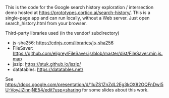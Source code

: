 This is the code for the Google search history exploration / intersection
demo hosted at https://prototypes.cortico.ai/search-history/.
This is a single-page app and can run locally, without a Web server.
Just open search_history.html from your browser.

Third-party libraries used (in the vendor/ subdirectory)

- js-sha256:  https://cdnjs.com/libraries/js-sha256
- FileSaver:   https://github.com/eligrey/FileSaver.js/blob/master/dist/FileSaver.min.js.map
- jszip:  https://stuk.github.io/jszip/
- datatables:  https://datatables.net/

See https://docs.google.com/presentation/d/1luZS1ZnZdL2Eg3kOX82OQFnDwI5U-VoyJiZlnnjNE54/edit?usp=sharing for some slides about this work.
